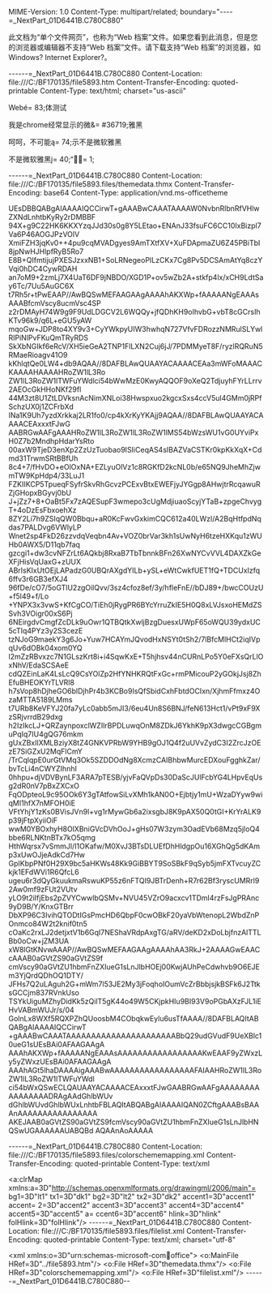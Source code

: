 MIME-Version: 1.0
Content-Type: multipart/related; boundary="----=_NextPart_01D6441B.C780C880"

此文档为“单个文件网页”，也称为“Web 档案”文件。如果您看到此消息，但是您的浏览器或编辑器不支持“Web 档案”文件。请下载支持“Web 档案”的浏览器，如 Windows? Internet Explorer?。

------=_NextPart_01D6441B.C780C880
Content-Location: file:///C:/BF170135/file5893.htm
Content-Transfer-Encoding: quoted-printable
Content-Type: text/html; charset="us-ascii"

<html xmlns:v=3D"urn:schemas-microsoft-com:vml"
xmlns:o=3D"urn:schemas-microsoft-com:office:office"
xmlns:w=3D"urn:schemas-microsoft-com:office:word"
xmlns:m=3D"http://schemas.microsoft.com/office/2004/12/omml"
xmlns=3D"http://www.w3.org/TR/REC-html40">

<head>
<meta http-equiv=3DContent-Type content=3D"text/html; charset=3Dus-ascii">
<meta name=3DProgId content=3DWord.Document>
<meta name=3DGenerator content=3D"Microsoft Word 12">
<meta name=3DOriginator content=3D"Microsoft Word 12">
<link rel=3DFile-List href=3D"file5893.files/filelist.xml">
<title>Web&#23383;&#20307;&#27979;&#35797;</title>
<!--[if gte mso 9]><xml>
 <o:DocumentProperties>
  <o:Author>Administrator</o:Author>
  <o:Template>Normal</o:Template>
  <o:LastAuthor>Administrator</o:LastAuthor>
  <o:Revision>1</o:Revision>
  <o:TotalTime>2</o:TotalTime>
  <o:Created>2020-06-16T12:19:00Z</o:Created>
  <o:LastSaved>2020-06-16T12:21:00Z</o:LastSaved>
  <o:Pages>1</o:Pages>
  <o:Words>7</o:Words>
  <o:Characters>45</o:Characters>
  <o:Lines>1</o:Lines>
  <o:Paragraphs>1</o:Paragraphs>
  <o:CharactersWithSpaces>51</o:CharactersWithSpaces>
  <o:Version>12.00</o:Version>
 </o:DocumentProperties>
</xml><![endif]-->
<link rel=3DthemeData href=3D"file5893.files/themedata.thmx">
<link rel=3DcolorSchemeMapping href=3D"file5893.files/colorschememapping.xm=
l">
<!--[if gte mso 9]><xml>
 <w:WordDocument>
  <w:SpellingState>Clean</w:SpellingState>
  <w:TrackMoves>false</w:TrackMoves>
  <w:TrackFormatting/>
  <w:PunctuationKerning/>
  <w:DrawingGridVerticalSpacing>7.8 &#30917;</w:DrawingGridVerticalSpacing>
  <w:DisplayHorizontalDrawingGridEvery>0</w:DisplayHorizontalDrawingGridEve=
ry>
  <w:DisplayVerticalDrawingGridEvery>2</w:DisplayVerticalDrawingGridEvery>
  <w:ValidateAgainstSchemas/>
  <w:SaveIfXMLInvalid>false</w:SaveIfXMLInvalid>
  <w:IgnoreMixedContent>false</w:IgnoreMixedContent>
  <w:AlwaysShowPlaceholderText>false</w:AlwaysShowPlaceholderText>
  <w:DoNotPromoteQF/>
  <w:LidThemeOther>EN-US</w:LidThemeOther>
  <w:LidThemeAsian>ZH-CN</w:LidThemeAsian>
  <w:LidThemeComplexScript>BO</w:LidThemeComplexScript>
  <w:Compatibility>
   <w:SpaceForUL/>
   <w:BalanceSingleByteDoubleByteWidth/>
   <w:DoNotLeaveBackslashAlone/>
   <w:ULTrailSpace/>
   <w:DoNotExpandShiftReturn/>
   <w:AdjustLineHeightInTable/>
   <w:BreakWrappedTables/>
   <w:SnapToGridInCell/>
   <w:ApplyBreakingRules/>
   <w:WrapTextWithPunct/>
   <w:UseAsianBreakRules/>
   <w:DontGrowAutofit/>
   <w:SplitPgBreakAndParaMark/>
   <w:DontVertAlignCellWithSp/>
   <w:DontBreakConstrainedForcedTables/>
   <w:DontVertAlignInTxbx/>
   <w:Word11KerningPairs/>
   <w:CachedColBalance/>
   <w:UseFELayout/>
  </w:Compatibility>
  <w:BrowserLevel>MicrosoftInternetExplorer4</w:BrowserLevel>
  <m:mathPr>
   <m:mathFont m:val=3D"Cambria Math"/>
   <m:brkBin m:val=3D"before"/>
   <m:brkBinSub m:val=3D"&#45;-"/>
   <m:smallFrac m:val=3D"off"/>
   <m:dispDef/>
   <m:lMargin m:val=3D"0"/>
   <m:rMargin m:val=3D"0"/>
   <m:defJc m:val=3D"centerGroup"/>
   <m:wrapIndent m:val=3D"1440"/>
   <m:intLim m:val=3D"subSup"/>
   <m:naryLim m:val=3D"undOvr"/>
  </m:mathPr></w:WordDocument>
</xml><![endif]--><!--[if gte mso 9]><xml>
 <w:LatentStyles DefLockedState=3D"false" DefUnhideWhenUsed=3D"true"
  DefSemiHidden=3D"true" DefQFormat=3D"false" DefPriority=3D"99"
  LatentStyleCount=3D"267">
  <w:LsdException Locked=3D"false" Priority=3D"0" SemiHidden=3D"false"
   UnhideWhenUsed=3D"false" QFormat=3D"true" Name=3D"Normal"/>
  <w:LsdException Locked=3D"false" Priority=3D"9" SemiHidden=3D"false"
   UnhideWhenUsed=3D"false" QFormat=3D"true" Name=3D"heading 1"/>
  <w:LsdException Locked=3D"false" Priority=3D"9" QFormat=3D"true" Name=3D"=
heading 2"/>
  <w:LsdException Locked=3D"false" Priority=3D"9" QFormat=3D"true" Name=3D"=
heading 3"/>
  <w:LsdException Locked=3D"false" Priority=3D"9" QFormat=3D"true" Name=3D"=
heading 4"/>
  <w:LsdException Locked=3D"false" Priority=3D"9" QFormat=3D"true" Name=3D"=
heading 5"/>
  <w:LsdException Locked=3D"false" Priority=3D"9" QFormat=3D"true" Name=3D"=
heading 6"/>
  <w:LsdException Locked=3D"false" Priority=3D"9" QFormat=3D"true" Name=3D"=
heading 7"/>
  <w:LsdException Locked=3D"false" Priority=3D"9" QFormat=3D"true" Name=3D"=
heading 8"/>
  <w:LsdException Locked=3D"false" Priority=3D"9" QFormat=3D"true" Name=3D"=
heading 9"/>
  <w:LsdException Locked=3D"false" Priority=3D"39" Name=3D"toc 1"/>
  <w:LsdException Locked=3D"false" Priority=3D"39" Name=3D"toc 2"/>
  <w:LsdException Locked=3D"false" Priority=3D"39" Name=3D"toc 3"/>
  <w:LsdException Locked=3D"false" Priority=3D"39" Name=3D"toc 4"/>
  <w:LsdException Locked=3D"false" Priority=3D"39" Name=3D"toc 5"/>
  <w:LsdException Locked=3D"false" Priority=3D"39" Name=3D"toc 6"/>
  <w:LsdException Locked=3D"false" Priority=3D"39" Name=3D"toc 7"/>
  <w:LsdException Locked=3D"false" Priority=3D"39" Name=3D"toc 8"/>
  <w:LsdException Locked=3D"false" Priority=3D"39" Name=3D"toc 9"/>
  <w:LsdException Locked=3D"false" Priority=3D"35" QFormat=3D"true" Name=3D=
"caption"/>
  <w:LsdException Locked=3D"false" Priority=3D"10" SemiHidden=3D"false"
   UnhideWhenUsed=3D"false" QFormat=3D"true" Name=3D"Title"/>
  <w:LsdException Locked=3D"false" Priority=3D"1" Name=3D"Default Paragraph=
 Font"/>
  <w:LsdException Locked=3D"false" Priority=3D"11" SemiHidden=3D"false"
   UnhideWhenUsed=3D"false" QFormat=3D"true" Name=3D"Subtitle"/>
  <w:LsdException Locked=3D"false" Priority=3D"22" SemiHidden=3D"false"
   UnhideWhenUsed=3D"false" QFormat=3D"true" Name=3D"Strong"/>
  <w:LsdException Locked=3D"false" Priority=3D"20" SemiHidden=3D"false"
   UnhideWhenUsed=3D"false" QFormat=3D"true" Name=3D"Emphasis"/>
  <w:LsdException Locked=3D"false" Priority=3D"59" SemiHidden=3D"false"
   UnhideWhenUsed=3D"false" Name=3D"Table Grid"/>
  <w:LsdException Locked=3D"false" UnhideWhenUsed=3D"false" Name=3D"Placeho=
lder Text"/>
  <w:LsdException Locked=3D"false" Priority=3D"1" SemiHidden=3D"false"
   UnhideWhenUsed=3D"false" QFormat=3D"true" Name=3D"No Spacing"/>
  <w:LsdException Locked=3D"false" Priority=3D"60" SemiHidden=3D"false"
   UnhideWhenUsed=3D"false" Name=3D"Light Shading"/>
  <w:LsdException Locked=3D"false" Priority=3D"61" SemiHidden=3D"false"
   UnhideWhenUsed=3D"false" Name=3D"Light List"/>
  <w:LsdException Locked=3D"false" Priority=3D"62" SemiHidden=3D"false"
   UnhideWhenUsed=3D"false" Name=3D"Light Grid"/>
  <w:LsdException Locked=3D"false" Priority=3D"63" SemiHidden=3D"false"
   UnhideWhenUsed=3D"false" Name=3D"Medium Shading 1"/>
  <w:LsdException Locked=3D"false" Priority=3D"64" SemiHidden=3D"false"
   UnhideWhenUsed=3D"false" Name=3D"Medium Shading 2"/>
  <w:LsdException Locked=3D"false" Priority=3D"65" SemiHidden=3D"false"
   UnhideWhenUsed=3D"false" Name=3D"Medium List 1"/>
  <w:LsdException Locked=3D"false" Priority=3D"66" SemiHidden=3D"false"
   UnhideWhenUsed=3D"false" Name=3D"Medium List 2"/>
  <w:LsdException Locked=3D"false" Priority=3D"67" SemiHidden=3D"false"
   UnhideWhenUsed=3D"false" Name=3D"Medium Grid 1"/>
  <w:LsdException Locked=3D"false" Priority=3D"68" SemiHidden=3D"false"
   UnhideWhenUsed=3D"false" Name=3D"Medium Grid 2"/>
  <w:LsdException Locked=3D"false" Priority=3D"69" SemiHidden=3D"false"
   UnhideWhenUsed=3D"false" Name=3D"Medium Grid 3"/>
  <w:LsdException Locked=3D"false" Priority=3D"70" SemiHidden=3D"false"
   UnhideWhenUsed=3D"false" Name=3D"Dark List"/>
  <w:LsdException Locked=3D"false" Priority=3D"71" SemiHidden=3D"false"
   UnhideWhenUsed=3D"false" Name=3D"Colorful Shading"/>
  <w:LsdException Locked=3D"false" Priority=3D"72" SemiHidden=3D"false"
   UnhideWhenUsed=3D"false" Name=3D"Colorful List"/>
  <w:LsdException Locked=3D"false" Priority=3D"73" SemiHidden=3D"false"
   UnhideWhenUsed=3D"false" Name=3D"Colorful Grid"/>
  <w:LsdException Locked=3D"false" Priority=3D"60" SemiHidden=3D"false"
   UnhideWhenUsed=3D"false" Name=3D"Light Shading Accent 1"/>
  <w:LsdException Locked=3D"false" Priority=3D"61" SemiHidden=3D"false"
   UnhideWhenUsed=3D"false" Name=3D"Light List Accent 1"/>
  <w:LsdException Locked=3D"false" Priority=3D"62" SemiHidden=3D"false"
   UnhideWhenUsed=3D"false" Name=3D"Light Grid Accent 1"/>
  <w:LsdException Locked=3D"false" Priority=3D"63" SemiHidden=3D"false"
   UnhideWhenUsed=3D"false" Name=3D"Medium Shading 1 Accent 1"/>
  <w:LsdException Locked=3D"false" Priority=3D"64" SemiHidden=3D"false"
   UnhideWhenUsed=3D"false" Name=3D"Medium Shading 2 Accent 1"/>
  <w:LsdException Locked=3D"false" Priority=3D"65" SemiHidden=3D"false"
   UnhideWhenUsed=3D"false" Name=3D"Medium List 1 Accent 1"/>
  <w:LsdException Locked=3D"false" UnhideWhenUsed=3D"false" Name=3D"Revisio=
n"/>
  <w:LsdException Locked=3D"false" Priority=3D"34" SemiHidden=3D"false"
   UnhideWhenUsed=3D"false" QFormat=3D"true" Name=3D"List Paragraph"/>
  <w:LsdException Locked=3D"false" Priority=3D"29" SemiHidden=3D"false"
   UnhideWhenUsed=3D"false" QFormat=3D"true" Name=3D"Quote"/>
  <w:LsdException Locked=3D"false" Priority=3D"30" SemiHidden=3D"false"
   UnhideWhenUsed=3D"false" QFormat=3D"true" Name=3D"Intense Quote"/>
  <w:LsdException Locked=3D"false" Priority=3D"66" SemiHidden=3D"false"
   UnhideWhenUsed=3D"false" Name=3D"Medium List 2 Accent 1"/>
  <w:LsdException Locked=3D"false" Priority=3D"67" SemiHidden=3D"false"
   UnhideWhenUsed=3D"false" Name=3D"Medium Grid 1 Accent 1"/>
  <w:LsdException Locked=3D"false" Priority=3D"68" SemiHidden=3D"false"
   UnhideWhenUsed=3D"false" Name=3D"Medium Grid 2 Accent 1"/>
  <w:LsdException Locked=3D"false" Priority=3D"69" SemiHidden=3D"false"
   UnhideWhenUsed=3D"false" Name=3D"Medium Grid 3 Accent 1"/>
  <w:LsdException Locked=3D"false" Priority=3D"70" SemiHidden=3D"false"
   UnhideWhenUsed=3D"false" Name=3D"Dark List Accent 1"/>
  <w:LsdException Locked=3D"false" Priority=3D"71" SemiHidden=3D"false"
   UnhideWhenUsed=3D"false" Name=3D"Colorful Shading Accent 1"/>
  <w:LsdException Locked=3D"false" Priority=3D"72" SemiHidden=3D"false"
   UnhideWhenUsed=3D"false" Name=3D"Colorful List Accent 1"/>
  <w:LsdException Locked=3D"false" Priority=3D"73" SemiHidden=3D"false"
   UnhideWhenUsed=3D"false" Name=3D"Colorful Grid Accent 1"/>
  <w:LsdException Locked=3D"false" Priority=3D"60" SemiHidden=3D"false"
   UnhideWhenUsed=3D"false" Name=3D"Light Shading Accent 2"/>
  <w:LsdException Locked=3D"false" Priority=3D"61" SemiHidden=3D"false"
   UnhideWhenUsed=3D"false" Name=3D"Light List Accent 2"/>
  <w:LsdException Locked=3D"false" Priority=3D"62" SemiHidden=3D"false"
   UnhideWhenUsed=3D"false" Name=3D"Light Grid Accent 2"/>
  <w:LsdException Locked=3D"false" Priority=3D"63" SemiHidden=3D"false"
   UnhideWhenUsed=3D"false" Name=3D"Medium Shading 1 Accent 2"/>
  <w:LsdException Locked=3D"false" Priority=3D"64" SemiHidden=3D"false"
   UnhideWhenUsed=3D"false" Name=3D"Medium Shading 2 Accent 2"/>
  <w:LsdException Locked=3D"false" Priority=3D"65" SemiHidden=3D"false"
   UnhideWhenUsed=3D"false" Name=3D"Medium List 1 Accent 2"/>
  <w:LsdException Locked=3D"false" Priority=3D"66" SemiHidden=3D"false"
   UnhideWhenUsed=3D"false" Name=3D"Medium List 2 Accent 2"/>
  <w:LsdException Locked=3D"false" Priority=3D"67" SemiHidden=3D"false"
   UnhideWhenUsed=3D"false" Name=3D"Medium Grid 1 Accent 2"/>
  <w:LsdException Locked=3D"false" Priority=3D"68" SemiHidden=3D"false"
   UnhideWhenUsed=3D"false" Name=3D"Medium Grid 2 Accent 2"/>
  <w:LsdException Locked=3D"false" Priority=3D"69" SemiHidden=3D"false"
   UnhideWhenUsed=3D"false" Name=3D"Medium Grid 3 Accent 2"/>
  <w:LsdException Locked=3D"false" Priority=3D"70" SemiHidden=3D"false"
   UnhideWhenUsed=3D"false" Name=3D"Dark List Accent 2"/>
  <w:LsdException Locked=3D"false" Priority=3D"71" SemiHidden=3D"false"
   UnhideWhenUsed=3D"false" Name=3D"Colorful Shading Accent 2"/>
  <w:LsdException Locked=3D"false" Priority=3D"72" SemiHidden=3D"false"
   UnhideWhenUsed=3D"false" Name=3D"Colorful List Accent 2"/>
  <w:LsdException Locked=3D"false" Priority=3D"73" SemiHidden=3D"false"
   UnhideWhenUsed=3D"false" Name=3D"Colorful Grid Accent 2"/>
  <w:LsdException Locked=3D"false" Priority=3D"60" SemiHidden=3D"false"
   UnhideWhenUsed=3D"false" Name=3D"Light Shading Accent 3"/>
  <w:LsdException Locked=3D"false" Priority=3D"61" SemiHidden=3D"false"
   UnhideWhenUsed=3D"false" Name=3D"Light List Accent 3"/>
  <w:LsdException Locked=3D"false" Priority=3D"62" SemiHidden=3D"false"
   UnhideWhenUsed=3D"false" Name=3D"Light Grid Accent 3"/>
  <w:LsdException Locked=3D"false" Priority=3D"63" SemiHidden=3D"false"
   UnhideWhenUsed=3D"false" Name=3D"Medium Shading 1 Accent 3"/>
  <w:LsdException Locked=3D"false" Priority=3D"64" SemiHidden=3D"false"
   UnhideWhenUsed=3D"false" Name=3D"Medium Shading 2 Accent 3"/>
  <w:LsdException Locked=3D"false" Priority=3D"65" SemiHidden=3D"false"
   UnhideWhenUsed=3D"false" Name=3D"Medium List 1 Accent 3"/>
  <w:LsdException Locked=3D"false" Priority=3D"66" SemiHidden=3D"false"
   UnhideWhenUsed=3D"false" Name=3D"Medium List 2 Accent 3"/>
  <w:LsdException Locked=3D"false" Priority=3D"67" SemiHidden=3D"false"
   UnhideWhenUsed=3D"false" Name=3D"Medium Grid 1 Accent 3"/>
  <w:LsdException Locked=3D"false" Priority=3D"68" SemiHidden=3D"false"
   UnhideWhenUsed=3D"false" Name=3D"Medium Grid 2 Accent 3"/>
  <w:LsdException Locked=3D"false" Priority=3D"69" SemiHidden=3D"false"
   UnhideWhenUsed=3D"false" Name=3D"Medium Grid 3 Accent 3"/>
  <w:LsdException Locked=3D"false" Priority=3D"70" SemiHidden=3D"false"
   UnhideWhenUsed=3D"false" Name=3D"Dark List Accent 3"/>
  <w:LsdException Locked=3D"false" Priority=3D"71" SemiHidden=3D"false"
   UnhideWhenUsed=3D"false" Name=3D"Colorful Shading Accent 3"/>
  <w:LsdException Locked=3D"false" Priority=3D"72" SemiHidden=3D"false"
   UnhideWhenUsed=3D"false" Name=3D"Colorful List Accent 3"/>
  <w:LsdException Locked=3D"false" Priority=3D"73" SemiHidden=3D"false"
   UnhideWhenUsed=3D"false" Name=3D"Colorful Grid Accent 3"/>
  <w:LsdException Locked=3D"false" Priority=3D"60" SemiHidden=3D"false"
   UnhideWhenUsed=3D"false" Name=3D"Light Shading Accent 4"/>
  <w:LsdException Locked=3D"false" Priority=3D"61" SemiHidden=3D"false"
   UnhideWhenUsed=3D"false" Name=3D"Light List Accent 4"/>
  <w:LsdException Locked=3D"false" Priority=3D"62" SemiHidden=3D"false"
   UnhideWhenUsed=3D"false" Name=3D"Light Grid Accent 4"/>
  <w:LsdException Locked=3D"false" Priority=3D"63" SemiHidden=3D"false"
   UnhideWhenUsed=3D"false" Name=3D"Medium Shading 1 Accent 4"/>
  <w:LsdException Locked=3D"false" Priority=3D"64" SemiHidden=3D"false"
   UnhideWhenUsed=3D"false" Name=3D"Medium Shading 2 Accent 4"/>
  <w:LsdException Locked=3D"false" Priority=3D"65" SemiHidden=3D"false"
   UnhideWhenUsed=3D"false" Name=3D"Medium List 1 Accent 4"/>
  <w:LsdException Locked=3D"false" Priority=3D"66" SemiHidden=3D"false"
   UnhideWhenUsed=3D"false" Name=3D"Medium List 2 Accent 4"/>
  <w:LsdException Locked=3D"false" Priority=3D"67" SemiHidden=3D"false"
   UnhideWhenUsed=3D"false" Name=3D"Medium Grid 1 Accent 4"/>
  <w:LsdException Locked=3D"false" Priority=3D"68" SemiHidden=3D"false"
   UnhideWhenUsed=3D"false" Name=3D"Medium Grid 2 Accent 4"/>
  <w:LsdException Locked=3D"false" Priority=3D"69" SemiHidden=3D"false"
   UnhideWhenUsed=3D"false" Name=3D"Medium Grid 3 Accent 4"/>
  <w:LsdException Locked=3D"false" Priority=3D"70" SemiHidden=3D"false"
   UnhideWhenUsed=3D"false" Name=3D"Dark List Accent 4"/>
  <w:LsdException Locked=3D"false" Priority=3D"71" SemiHidden=3D"false"
   UnhideWhenUsed=3D"false" Name=3D"Colorful Shading Accent 4"/>
  <w:LsdException Locked=3D"false" Priority=3D"72" SemiHidden=3D"false"
   UnhideWhenUsed=3D"false" Name=3D"Colorful List Accent 4"/>
  <w:LsdException Locked=3D"false" Priority=3D"73" SemiHidden=3D"false"
   UnhideWhenUsed=3D"false" Name=3D"Colorful Grid Accent 4"/>
  <w:LsdException Locked=3D"false" Priority=3D"60" SemiHidden=3D"false"
   UnhideWhenUsed=3D"false" Name=3D"Light Shading Accent 5"/>
  <w:LsdException Locked=3D"false" Priority=3D"61" SemiHidden=3D"false"
   UnhideWhenUsed=3D"false" Name=3D"Light List Accent 5"/>
  <w:LsdException Locked=3D"false" Priority=3D"62" SemiHidden=3D"false"
   UnhideWhenUsed=3D"false" Name=3D"Light Grid Accent 5"/>
  <w:LsdException Locked=3D"false" Priority=3D"63" SemiHidden=3D"false"
   UnhideWhenUsed=3D"false" Name=3D"Medium Shading 1 Accent 5"/>
  <w:LsdException Locked=3D"false" Priority=3D"64" SemiHidden=3D"false"
   UnhideWhenUsed=3D"false" Name=3D"Medium Shading 2 Accent 5"/>
  <w:LsdException Locked=3D"false" Priority=3D"65" SemiHidden=3D"false"
   UnhideWhenUsed=3D"false" Name=3D"Medium List 1 Accent 5"/>
  <w:LsdException Locked=3D"false" Priority=3D"66" SemiHidden=3D"false"
   UnhideWhenUsed=3D"false" Name=3D"Medium List 2 Accent 5"/>
  <w:LsdException Locked=3D"false" Priority=3D"67" SemiHidden=3D"false"
   UnhideWhenUsed=3D"false" Name=3D"Medium Grid 1 Accent 5"/>
  <w:LsdException Locked=3D"false" Priority=3D"68" SemiHidden=3D"false"
   UnhideWhenUsed=3D"false" Name=3D"Medium Grid 2 Accent 5"/>
  <w:LsdException Locked=3D"false" Priority=3D"69" SemiHidden=3D"false"
   UnhideWhenUsed=3D"false" Name=3D"Medium Grid 3 Accent 5"/>
  <w:LsdException Locked=3D"false" Priority=3D"70" SemiHidden=3D"false"
   UnhideWhenUsed=3D"false" Name=3D"Dark List Accent 5"/>
  <w:LsdException Locked=3D"false" Priority=3D"71" SemiHidden=3D"false"
   UnhideWhenUsed=3D"false" Name=3D"Colorful Shading Accent 5"/>
  <w:LsdException Locked=3D"false" Priority=3D"72" SemiHidden=3D"false"
   UnhideWhenUsed=3D"false" Name=3D"Colorful List Accent 5"/>
  <w:LsdException Locked=3D"false" Priority=3D"73" SemiHidden=3D"false"
   UnhideWhenUsed=3D"false" Name=3D"Colorful Grid Accent 5"/>
  <w:LsdException Locked=3D"false" Priority=3D"60" SemiHidden=3D"false"
   UnhideWhenUsed=3D"false" Name=3D"Light Shading Accent 6"/>
  <w:LsdException Locked=3D"false" Priority=3D"61" SemiHidden=3D"false"
   UnhideWhenUsed=3D"false" Name=3D"Light List Accent 6"/>
  <w:LsdException Locked=3D"false" Priority=3D"62" SemiHidden=3D"false"
   UnhideWhenUsed=3D"false" Name=3D"Light Grid Accent 6"/>
  <w:LsdException Locked=3D"false" Priority=3D"63" SemiHidden=3D"false"
   UnhideWhenUsed=3D"false" Name=3D"Medium Shading 1 Accent 6"/>
  <w:LsdException Locked=3D"false" Priority=3D"64" SemiHidden=3D"false"
   UnhideWhenUsed=3D"false" Name=3D"Medium Shading 2 Accent 6"/>
  <w:LsdException Locked=3D"false" Priority=3D"65" SemiHidden=3D"false"
   UnhideWhenUsed=3D"false" Name=3D"Medium List 1 Accent 6"/>
  <w:LsdException Locked=3D"false" Priority=3D"66" SemiHidden=3D"false"
   UnhideWhenUsed=3D"false" Name=3D"Medium List 2 Accent 6"/>
  <w:LsdException Locked=3D"false" Priority=3D"67" SemiHidden=3D"false"
   UnhideWhenUsed=3D"false" Name=3D"Medium Grid 1 Accent 6"/>
  <w:LsdException Locked=3D"false" Priority=3D"68" SemiHidden=3D"false"
   UnhideWhenUsed=3D"false" Name=3D"Medium Grid 2 Accent 6"/>
  <w:LsdException Locked=3D"false" Priority=3D"69" SemiHidden=3D"false"
   UnhideWhenUsed=3D"false" Name=3D"Medium Grid 3 Accent 6"/>
  <w:LsdException Locked=3D"false" Priority=3D"70" SemiHidden=3D"false"
   UnhideWhenUsed=3D"false" Name=3D"Dark List Accent 6"/>
  <w:LsdException Locked=3D"false" Priority=3D"71" SemiHidden=3D"false"
   UnhideWhenUsed=3D"false" Name=3D"Colorful Shading Accent 6"/>
  <w:LsdException Locked=3D"false" Priority=3D"72" SemiHidden=3D"false"
   UnhideWhenUsed=3D"false" Name=3D"Colorful List Accent 6"/>
  <w:LsdException Locked=3D"false" Priority=3D"73" SemiHidden=3D"false"
   UnhideWhenUsed=3D"false" Name=3D"Colorful Grid Accent 6"/>
  <w:LsdException Locked=3D"false" Priority=3D"19" SemiHidden=3D"false"
   UnhideWhenUsed=3D"false" QFormat=3D"true" Name=3D"Subtle Emphasis"/>
  <w:LsdException Locked=3D"false" Priority=3D"21" SemiHidden=3D"false"
   UnhideWhenUsed=3D"false" QFormat=3D"true" Name=3D"Intense Emphasis"/>
  <w:LsdException Locked=3D"false" Priority=3D"31" SemiHidden=3D"false"
   UnhideWhenUsed=3D"false" QFormat=3D"true" Name=3D"Subtle Reference"/>
  <w:LsdException Locked=3D"false" Priority=3D"32" SemiHidden=3D"false"
   UnhideWhenUsed=3D"false" QFormat=3D"true" Name=3D"Intense Reference"/>
  <w:LsdException Locked=3D"false" Priority=3D"33" SemiHidden=3D"false"
   UnhideWhenUsed=3D"false" QFormat=3D"true" Name=3D"Book Title"/>
  <w:LsdException Locked=3D"false" Priority=3D"37" Name=3D"Bibliography"/>
  <w:LsdException Locked=3D"false" Priority=3D"39" QFormat=3D"true" Name=3D=
"TOC Heading"/>
 </w:LatentStyles>
</xml><![endif]-->
<style>
<!--
 /* Font Definitions */
 @font-face
	{font-family:SimSun;
	panose-1:2 1 6 0 3 1 1 1 1 1;
	mso-font-alt:SimSun;
	mso-font-charset:134;
	mso-generic-font-family:auto;
	mso-font-pitch:variable;
	mso-font-signature:3 680460288 22 0 262145 0;}
@font-face
	{font-family:"Cambria Math";
	panose-1:2 4 5 3 5 4 6 3 2 4;
	mso-font-charset:0;
	mso-generic-font-family:roman;
	mso-font-pitch:variable;
	mso-font-signature:-536870145 1107305727 0 0 415 0;}
@font-face
	{font-family:"Microsoft Himalaya";
	panose-1:1 1 1 0 1 1 1 1 1 1;
	mso-font-charset:0;
	mso-generic-font-family:auto;
	mso-font-pitch:variable;
	mso-font-signature:-2147483645 65536 64 0 1 0;}
@font-face
	{font-family:\65B9\6B63\7C97\9ED1\5B8B\7B80\4F53;
	panose-1:2 0 0 0 0 0 0 0 0 0;
	mso-font-charset:134;
	mso-generic-font-family:auto;
	mso-font-pitch:variable;
	mso-font-signature:-1610612033 407858426 18 0 262145 0;}
@font-face
	{font-family:"\@\65B9\6B63\7C97\9ED1\5B8B\7B80\4F53";
	panose-1:2 0 0 0 0 0 0 0 0 0;
	mso-font-charset:134;
	mso-generic-font-family:auto;
	mso-font-pitch:variable;
	mso-font-signature:-1610612033 407858426 18 0 262145 0;}
@font-face
	{font-family:"Microsoft YaHei";
	panose-1:2 11 5 3 2 2 4 2 2 4;
	mso-font-charset:134;
	mso-generic-font-family:swiss;
	mso-font-pitch:variable;
	mso-font-signature:-2147483001 672087122 22 0 262175 0;}
@font-face
	{font-family:"Microsoft YaHei";
	panose-1:2 11 5 3 2 2 4 2 2 4;
	mso-font-charset:134;
	mso-generic-font-family:swiss;
	mso-font-pitch:variable;
	mso-font-signature:-2147483001 672087122 22 0 262175 0;}
@font-face
	{font-family:SimSun;
	panose-1:2 1 6 0 3 1 1 1 1 1;
	mso-font-charset:134;
	mso-generic-font-family:auto;
	mso-font-pitch:variable;
	mso-font-signature:3 680460288 22 0 262145 0;}
 /* Style Definitions */
 p.MsoNormal, li.MsoNormal, div.MsoNormal
	{mso-style-unhide:no;
	mso-style-qformat:yes;
	mso-style-parent:"";
	margin:0cm;
	margin-bottom:.0001pt;
	text-align:justify;
	text-justify:inter-ideograph;
	mso-pagination:none;
	font-size:10.5pt;
	mso-bidi-font-size:11.0pt;
	font-family:"Calibri","sans-serif";
	mso-ascii-font-family:Calibri;
	mso-ascii-theme-font:minor-latin;
	mso-fareast-font-family:SimSun;
	mso-fareast-theme-font:minor-fareast;
	mso-hansi-font-family:Calibri;
	mso-hansi-theme-font:minor-latin;
	mso-bidi-font-family:"Microsoft Himalaya";
	mso-bidi-theme-font:minor-bidi;
	mso-font-kerning:1.0pt;
	mso-bidi-language:AR-SA;}
p.a, li.a, div.a
	{mso-style-name:\8D85\5F3A\8C03;
	mso-style-unhide:no;
	mso-style-qformat:yes;
	margin:0cm;
	margin-bottom:.0001pt;
	text-align:justify;
	text-justify:inter-ideograph;
	mso-pagination:none;
	tab-stops:93.65pt;
	font-size:72.0pt;
	mso-bidi-font-size:12.0pt;
	font-family:SimSun;
	mso-fareast-font-family:\65B9\6B63\7C97\9ED1\5B8B\7B80\4F53;
	mso-bidi-font-family:SimSun;
	color:red;
	mso-bidi-language:AR-SA;}
.MsoChpDefault
	{mso-style-type:export-only;
	mso-default-props:yes;
	mso-bidi-font-size:11.0pt;
	mso-bidi-font-family:"Microsoft Himalaya";
	mso-bidi-theme-font:minor-bidi;
	mso-bidi-language:AR-SA;}
 /* Page Definitions */
 @page
	{mso-page-border-surround-header:no;
	mso-page-border-surround-footer:no;}
@page WordSection1
	{size:595.3pt 841.9pt;
	margin:72.0pt 90.0pt 72.0pt 90.0pt;
	mso-header-margin:42.55pt;
	mso-footer-margin:49.6pt;
	mso-paper-source:0;
	layout-grid:15.6pt;}
div.WordSection1
	{page:WordSection1;}
-->
</style>
<!--[if gte mso 10]>
<style>
 /* Style Definitions */
 table.MsoNormalTable
	{mso-style-name:\666E\901A\8868\683C;
	mso-tstyle-rowband-size:0;
	mso-tstyle-colband-size:0;
	mso-style-noshow:yes;
	mso-style-priority:99;
	mso-style-qformat:yes;
	mso-style-parent:"";
	mso-padding-alt:0cm 5.4pt 0cm 5.4pt;
	mso-para-margin:0cm;
	mso-para-margin-bottom:.0001pt;
	mso-pagination:widow-orphan;
	font-size:10.5pt;
	mso-bidi-font-size:11.0pt;
	font-family:"Calibri","sans-serif";
	mso-ascii-font-family:Calibri;
	mso-ascii-theme-font:minor-latin;
	mso-hansi-font-family:Calibri;
	mso-hansi-theme-font:minor-latin;
	mso-font-kerning:1.0pt;
	mso-bidi-language:AR-SA;}
</style>
<![endif]--><!--[if gte mso 9]><xml>
 <o:shapedefaults v:ext=3D"edit" spidmax=3D"2050"/>
</xml><![endif]--><!--[if gte mso 9]><xml>
 <o:shapelayout v:ext=3D"edit">
  <o:idmap v:ext=3D"edit" data=3D"1"/>
 </o:shapelayout></xml><![endif]-->
</head>

<body lang=3DZH-CN style=3D'tab-interval:21.0pt;text-justify-trim:punctuati=
on'>

<div class=3DWordSection1 style=3D'layout-grid:15.6pt'>

<p class=3DMsoNormal><span lang=3DEN-US style=3D'font-family:"&#24494;&#367=
19;&#38597;&#40657;","sans-serif"'>Web</span><span
style=3D'font-family:"&#24494;&#36719;&#38597;&#40657;","sans-serif"'>&#233=
83;&#20307;&#27979;&#35797;<span
lang=3DEN-US><o:p></o:p></span></span></p>

<p class=3DMsoNormal><span style=3D'font-family:"&#24494;&#36719;&#38597;&#=
40657;","sans-serif"'>&#25105;&#26159;<span
lang=3DEN-US>chrome</span>&#32463;&#24120;&#26174;&#31034;&#30340;&#24494;&=
#36719;&#38597;&#40657;<span
lang=3DEN-US><o:p></o:p></span></span></p>

<p class=3DMsoNormal><span style=3D'font-family:"&#24494;&#36719;&#38597;&#=
40657;","sans-serif"'>&#21621;&#21621;&#65292;&#19981;&#21487;&#33021;&#261=
74;&#31034;&#19981;&#26159;&#24494;&#36719;&#38597;&#40657;<span
lang=3DEN-US><o:p></o:p></span></span></p>

<p class=3DMsoNormal><span style=3D'font-family:"&#24494;&#36719;&#38597;&#=
40657;","sans-serif"'>&#19981;&#26159;&#24494;&#36719;&#38597;&#40657;&#303=
40;&#8220;</span><span
style=3D'font-family:SimSun;mso-ascii-theme-font:minor-fareast;mso-fareast-=
font-family:
SimSun;mso-fareast-theme-font:minor-fareast;mso-hansi-theme-font:minor-fare=
ast'>&#23383;</span><span
style=3D'font-family:"&#24494;&#36719;&#38597;&#40657;","sans-serif"'>&#822=
1;<span
lang=3DEN-US><o:p></o:p></span></span></p>

</div>

</body>

</html>

------=_NextPart_01D6441B.C780C880
Content-Location: file:///C:/BF170135/file5893.files/themedata.thmx
Content-Transfer-Encoding: base64
Content-Type: application/vnd.ms-officetheme

UEsDBBQABgAIAAAAIQCCirwT+gAAABwCAAATAAAAW0NvbnRlbnRfVHlwZXNdLnhtbKyRy2rDMBBF
94X+g9C22HK6KKXYzqJJd30s0g8Y5LEtao+ENAnJ33fsuFC6CC10IxBizpl7Va6P46AOGJPzVOlV
XmiFZH3jqKv0++4pu9cqMVADgyes9AmTXtfXV+XuFDApmaZU6Z45PBiTbI8jpNwHJHlpfRyB5Ro7
E8B+QIfmtijujPXESJzxxNB1+SoLRNegeoPILzCKx7Cg8Pv5DCSAmAtYq8czYVqi0hDC4CywRDAH
an7oM9+2zmLj7X4UaT6DF9jNBDO/XGD1P+ov5wZb2A+stkfp4lx/xCH9LdtSay6Tc/7Uu5AuGC6X
t7Rh5r+tPwEAAP//AwBQSwMEFAAGAAgAAAAhAKXWp+fAAAAANgEAAAsAAABfcmVscy8ucmVsc4SP
z2rDMAyH74W9g9F9UdLDGCV2L6WQQy+jfQDhKH9oIhvbG+vbT8cGCrsIhKTv96k9/q6L+eGU5yAW
mqoGw+JDP8to4XY9v3+CyYWkpyUIW3hwhqN727VfvFDRozzNMRulSLYwlRIPiNlPvFKuQmTRyRDS
SkXbNGIkf6eRcV/XH5ieGeA2TNP1FlLXN2Cuj6jJ/7PDMMyeT8F/ryzlRQRuN5RMaeRioagv41O9
kKhlqtQe0LW4+db9AQAA//8DAFBLAwQUAAYACAAAACEAa3mWFoMAAACKAAAAHAAAAHRoZW1lL3Ro
ZW1lL3RoZW1lTWFuYWdlci54bWwMzE0KwyAQQOF9oXeQ2TdjuyhFYrLLrrv2AEOcGkHHoNKf29fl
44M3zt8U1ZtLDVksnAcNimXNLoi38Hwspxuo2kgcxSxs4ccV5ul4GMm0jRPfSchzUX0j1ZCFrbXd
INa1K9Uh7yzdXrkkaj2LR1fo0/cp4kXrKyYKAjj9AQAA//8DAFBLAwQUAAYACAAAACEAxxxtFJwG
AABRGwAAFgAAAHRoZW1lL3RoZW1lL3RoZW1lMS54bWzsWU1vG0UYviPxH0Z7b2MndhpHdarYsRto
00axW9TjeD3enXp2ZzUzTuobao9ISIiCeqAS4sIBAZVaCSTKr0kpKkXqX+Cdmd31TrwmSRtBBfUh
8c4+7/fHvDO+eOlOxNA+EZLyuOlVz1c8RGKfD2kcNL0b/e65NQ9JheMhZjwmTW9KpHdp4/33LuJ1
FZKIIKCP5TpueqFSyfrSkvRhGcvzPCExvBtxEWEFjyJYGgp8AHwjtrRcqawuRZjGHopxBGyvj0bU
J+jZz7+8+OaBt5Fx7zAQESupF3wmepo3cUgMdjiuaoScyjYTaB+zpgeChvygT+4oDzEsFbxoehXz
8ZY2Li7h9ZSIqQW0Bbqu+aR0KcFwvGxkimCQC612a40LWzl/A2BqHtfpdNqdas7PALDvg6VWlyLP
Wnet2sp4FkD26zzvdqVeqbn4Av+VOZ0brVar3kh1sUwNyH6tzeHXKqu1zWUHb0AWX5/D11qb7faq
gzcgi1+dw3cvNFZrLt6AQkbj8RxaB7TbTbnnkBFn26XwNYCvVVL4DAXZkGeXFjHisVqUaxG+zUUX
ABrIsKIxUtOEjLAPadzG0UBQrAXgdYILb+ySL+eWtCwkfUET1fQ+TDCUxIzfq6ffv3r6GB3efXJ4
96fDe/cO7/5oGTlU2zgOilQvv/3sz4cfoz8ef/3y/hfleFnE//bDJ89+/bwcCOUzU+f5l49+f/Lo
+YNPX3x3vwS+KfCgCO/TiEh0jRygPR6BYcYrruZkIE5H0Q8xLVJsxoHEMdZSSvh3VOigr00xS6Pj
6NEirgdvCmgfZcDLk9uOwr1QTBQtkXwljBzgDuesxUWpF65oWQU39ydxUC5cTIq4PYz3y2S3cezE
tzNJoG9maekY3g6Jo+Yuw7HCAYmJQvodHxNSYt0tSh2/7lBfcMlHCt2iqIVpqUv6dOBk04xom0YQ
l2mZzRBvxzc7N1GLszKrt8i+i4SqwKxE+T5hjhsv44nCURnLPo5Y0eFXsQrLlOxNhV/EdaSCSAeE
cdQZEinLaK4LsLcQ9CsYOlZp2HfYNHKRQtFxGc+rmPMicouP2yGOkjJsj8ZhEfuBHEOKYrTLVRl8
h7sVop8hDjheGO6blDjhPr4b3KCBo9IsQfSbidCxhFbtdOCIxn/XjhmFfmxz4OzaMTTA5189LMms
t7URb8KeVFYJ20fa7yLc0abb5mJI3/6eu4Un8S6BNJ/feN613Hct1/vPt9xF9XzSRjvrrdB29dxg
h2IzIkcLJ+QRZaynpoxclWZIlrBPDLuwqOnM8ZDkJ6YkhK9pX3dwgcCGBgmuPqIq7IU4gQG76mkm
gUxZBxIlXMLBziyX8tZ4GNKVPRbW9YHB9gOJ1Q4f2uUVvZydC3I2ZrcJzOEzE7SiGZxU2MqFlCmY
/TrCqlqpE0urGtVMq3Ok5SZDDOdNg8XcmzCAIBhbwMurcEDXouFgghkZar/bvTcLi4nCWYZIhnhI
0hhpu+djVDVBynLF3ARA7pTESB/yjvFaQVpDs30DaScJUlFcbYG4LHpvEqUsg2dR0nV7pBxZXCxO
FqODpteoL9c95OOk6Y3gTAtfowSiLvXMh1kAN0O+Ejbtjy1mU+WzaDYyw9wiqMI1hfX7nMFOH0iE
VFtYhjY1zKs0BVisJVn9l+vg1rMywGb6a2ixsgbJ8K9pAX50Q0tGI+KrYrALK9p39jFtpXyiiOiF
wwM0YBOxhyH8OlXBniGVcDVhOoJ+gHs07W3zym3OadEVb68Mzq5jloQ4bbe6RLNKtnBTx7kO5qmg
HthWqrsx7vSmmJI/I1OKafw/M0XvJ3BTsDLUEfDhHldgpOu16XGhQg5dKAmp3xUwOJjeAdkCd7Hw
GpIKbpPNf0H29X9bc5aHKWs48Kk9GiBBYT9SoSBkF9qSyb5jmFXTvcuyZCkjk1EFdWVi1R6QfcL6
ugeu6r3dQyGkuukmaRswuKP55z6nFTQI9JBTrDenh+R7r62Bf3ryscUMRrl92Aw0mf9zFUt2VUtv
yLO9t2iIfjEbs2pZVYCwwlbQSMv+NVU45VZrO9acxcv1TDmI4rzFsJgPRAnc9yD9B/Y/KnxGTBrr
DbXP96C3IvihQTODtIGsPmcHD6QbpF0cwOBkF20yaVbWtenopL2WbdZnPOnmco84W2t2knif0tn5
cOaKc2rxLJ2detjxtV1b6GqI7NEShaVRdpAxgTG/aRV/deKD2xDoLbjfnzAlTTLBb0oCw+jZM3UA
xW8lGtKNvwAAAP//AwBQSwMEFAAGAAgAAAAhAA3RkJ+2AAAAGwEAACcAAAB0aGVtZS90aGVtZS9f
cmVscy90aGVtZU1hbmFnZXIueG1sLnJlbHOEj00KwjAUhPeCdwhvb9O6EJEm3YjQrdQDhOQ1DTY/
JFHs7Q2uLAguh2G+mWm7l53JE2My3jFoqhoIOumVcZrBbbjsjkBSFk6J2TtksGCCjm837RVnkUso
TSYkUiguMZhyDidKk5zQilT5gK44o49W5CKjpkHIu9BI93V9oPGbAXzFJL1iEHvVABmWUJr/s/04
GolnLx8WXf5RQXPZhQUoosbM4CObqkwEylu6usTfAAAA//8DAFBLAQItABQABgAIAAAAIQCCirwT
+gAAABwCAAATAAAAAAAAAAAAAAAAAAAAAABbQ29udGVudF9UeXBlc10ueG1sUEsBAi0AFAAGAAgA
AAAhAKXWp+fAAAAANgEAAAsAAAAAAAAAAAAAAAAAKwEAAF9yZWxzLy5yZWxzUEsBAi0AFAAGAAgA
AAAhAGt5lhaDAAAAigAAABwAAAAAAAAAAAAAAAAAFAIAAHRoZW1lL3RoZW1lL3RoZW1lTWFuYWdl
ci54bWxQSwECLQAUAAYACAAAACEAxxxtFJwGAABRGwAAFgAAAAAAAAAAAAAAAADRAgAAdGhlbWUv
dGhlbWUvdGhlbWUxLnhtbFBLAQItABQABgAIAAAAIQAN0ZCftgAAABsBAAAnAAAAAAAAAAAAAAAA
AKEJAAB0aGVtZS90aGVtZS9fcmVscy90aGVtZU1hbmFnZXIueG1sLnJlbHNQSwUGAAAAAAUABQBd
AQAAnAoAAAAA

------=_NextPart_01D6441B.C780C880
Content-Location: file:///C:/BF170135/file5893.files/colorschememapping.xml
Content-Transfer-Encoding: quoted-printable
Content-Type: text/xml

<?xml version=3D"1.0" encoding=3D"UTF-8" standalone=3D"yes"?>
<a:clrMap xmlns:a=3D"http://schemas.openxmlformats.org/drawingml/2006/main"=
 bg1=3D"lt1" tx1=3D"dk1" bg2=3D"lt2" tx2=3D"dk2" accent1=3D"accent1" accent=
2=3D"accent2" accent3=3D"accent3" accent4=3D"accent4" accent5=3D"accent5" a=
ccent6=3D"accent6" hlink=3D"hlink" folHlink=3D"folHlink"/>
------=_NextPart_01D6441B.C780C880
Content-Location: file:///C:/BF170135/file5893.files/filelist.xml
Content-Transfer-Encoding: quoted-printable
Content-Type: text/xml; charset="utf-8"

<xml xmlns:o=3D"urn:schemas-microsoft-com:office:office">
 <o:MainFile HRef=3D"../file5893.htm"/>
 <o:File HRef=3D"themedata.thmx"/>
 <o:File HRef=3D"colorschememapping.xml"/>
 <o:File HRef=3D"filelist.xml"/>
</xml>
------=_NextPart_01D6441B.C780C880--
